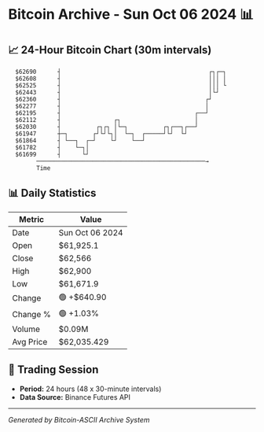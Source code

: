 # Bitcoin Archive - Sun Oct 06 2024 📊

## 📈 24-Hour Bitcoin Chart (30m intervals)

```
  $62690      ┤                                          ┌┐┌─┐ 
  $62608      ┤                                          │││ │ 
  $62525      ┤                                          │││ └ 
  $62443      ┤                                          │└┘   
  $62360      ┤                                         ┌┘     
  $62277      ┤                                         │      
  $62195      ┤                                      ┌──┘      
  $62112      ┤               ┌┐                     │         
  $62030      ┤          ┌┐┌┐ │└─┐          ┌┐┌──┐┌──┘         
  $61947      ┼─┐       ┌┘└┘└┐│  └─┐  ┌─────┘└┘  └┘            
  $61864      ┤ └──┐  ┌─┘    └┘    └──┘                        
  $61782      ┤    └─┐│                                        
  $61699      ┤      └┘                                        
        ────────────────────────────────────────────────→
        Time
```

## 📊 Daily Statistics

| Metric | Value |
|--------|-------|
| Date | Sun Oct 06 2024 |
| Open | $61,925.1 |
| Close | $62,566 |
| High | $62,900 |
| Low | $61,671.9 |
| Change | 🟢 +$640.90 |
| Change % | 🟢 +1.03% |
| Volume | $0.09M |
| Avg Price | $62,035.429 |

## 📅 Trading Session

- **Period:** 24 hours (48 x 30-minute intervals)
- **Data Source:** Binance Futures API

---
*Generated by Bitcoin-ASCII Archive System*
